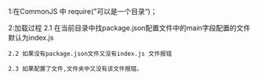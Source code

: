 1:在CommonJS 中 require("可以是一个目录“)；
    
2:加载过程
    2.1 在当前目录中找package.json配置文件中的main字段配置的文件默认为index.js

    2.2 如果没有package.json文件又没有index.js 文件报错

    2.3 如果配置了文件,文件夹中又没有该文件报错。
